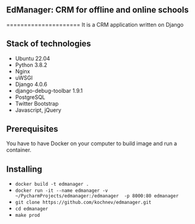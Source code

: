 ## EdManager: CRM for offline and online schools
=====================
It is a CRM application written on Django

## Stack of technologies ##

* Ubuntu 22.04
* Python 3.8.2
* Nginx 
* uWSGI 
* Django 4.0.6
* django-debug-toolbar 1.9.1
* PostgreSQL 
* Twitter Bootstrap
* Javascript, jQuery

## Prerequisites

You have to have Docker on your computer to build image and run a container.

## Installing

* `docker build -t edmanager .`
* `docker run -it --name edmanager -v ~/PycharmProjects/edmanager:/edmanager  -p 8000:80 edmanager`
* `git clone https://github.com/kochnev/edmanager.git` 
* `cd edmanager`
* `make prod`

